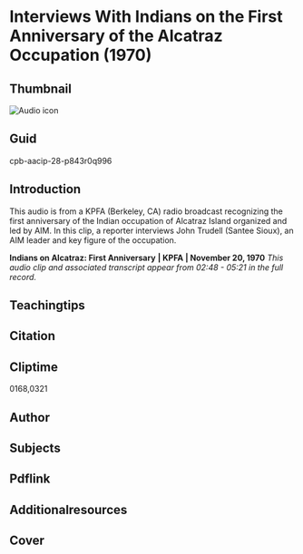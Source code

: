 # Interviews With Indians on the First Anniversary of the Alcatraz Occupation (1970)

## Thumbnail

![Audio icon](https://s3.amazonaws.com/americanarchive.org/primary_source_sets/audio-digitized.jpg "Audio icon")

## Guid
cpb-aacip-28-p843r0q996

## Introduction

This audio is from a KPFA (Berkeley, CA) radio broadcast recognizing the first anniversary of the Indian occupation of Alcatraz Island organized and led by AIM. In this clip, a reporter interviews John Trudell (Santee Sioux), an AIM leader and key figure of the occupation.

<b>Indians on Alcatraz: First Anniversary</b>
<b>| KPFA | November 20, 1970</b>
<i>This audio clip and associated transcript appear from 02:48 - 05:21 in the full record.</i>

## Teachingtips

## Citation

## Cliptime

0168,0321

## Author
## Subjects
## Pdflink
## Additionalresources
## Cover
